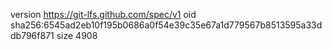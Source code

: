 version https://git-lfs.github.com/spec/v1
oid sha256:6545ad2eb10f195b0686a0f54e39c35e67a1d779567b8513595a33ddb796f871
size 4908
